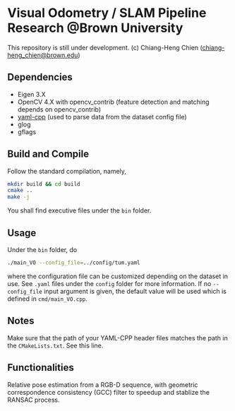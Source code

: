 # Visual Odometry / SLAM Pipeline Research @Brown University
This repository is still under development. 
(c) Chiang-Heng Chien (chiang-heng_chien@brown.edu)

## Dependencies
* Eigen 3.X
* OpenCV 4.X with opencv_contrib (feature detection and matching depends on opencv_contrib)
* [yaml-cpp](https://github.com/jbeder/yaml-cpp) (used to parse data from the dataset config file)
* glog
* gflags

## Build and Compile
Follow the standard compilation, namely, 
```bash
mkdir build && cd build
cmake ..
make -j
```
You shall find executive files under the ``bin`` folder.

## Usage
Under the ``bin`` folder, do
```bash
./main_VO --config_file=../config/tum.yaml
```
where the configuration file can be customized depending on the dataset in use. See ``.yaml`` files under the ``config`` folder for more information. If no ``--config_file`` input argument is given, the default value will be used which is defined in ``cmd/main_VO.cpp``.

## Notes
Make sure that the path of your YAML-CPP header files matches the path in the ``CMakeLists.txt``. See this line.

## Functionalities
Relative pose estimation from a RGB-D sequence, with geometric correspondence consistency (GCC) filter to speedup and stablize the RANSAC process.